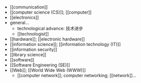 - [[communication]]
- [[computer science (CS)]]; [[computer]]
- [[electronics]]
- general...
    - technological advance: 技术进步 
    - [[technologist]]
- [[hardware]]; [[electronic hardware]]
- [[information science]]; [[information technology (IT)]]
- [[information security]]
- [[library science]]
- [[software]]
- [[Software Engineering (SE)]]
- [[Web]]; [[World Wide Web (WWW)]]
    - [[computer network]]; computer networking; [[network]]...
